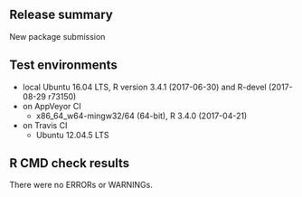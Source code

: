 ## Release summary

New package submission

## Test environments

* local Ubuntu 16.04 LTS, R version 3.4.1 (2017-06-30) and R-devel (2017-08-29 r73150)
* on AppVeyor CI
    * x86_64_w64-mingw32/64 (64-bit), R 3.4.0 (2017-04-21)
* on Travis CI
    * Ubuntu 12.04.5 LTS

## R CMD check results
There were no ERRORs or WARNINGs.
